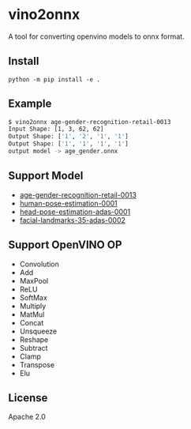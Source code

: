 # vino2onnx
A tool for converting openvino models to onnx format.

## Install

```
python -m pip install -e .
```

## Example

```bash
$ vino2onnx age-gender-recognition-retail-0013
Input Shape: [1, 3, 62, 62]
Output Shape: ['1', '2', '1', '1']
Output Shape: ['1', '1', '1', '1']
output model -> age_gender.onnx
```

## Support Model

* [age-gender-recognition-retail-0013](https://github.com/openvinotoolkit/open_model_zoo/tree/master/models/intel/age-gender-recognition-retail-0013)
* [human-pose-estimation-0001](https://github.com/openvinotoolkit/open_model_zoo/tree/master/models/intel/human-pose-estimation-0001)
* [head-pose-estimation-adas-0001](https://github.com/openvinotoolkit/open_model_zoo/tree/master/models/intel/head-pose-estimation-adas-0001)
* [facial-landmarks-35-adas-0002](https://github.com/openvinotoolkit/open_model_zoo/tree/master/models/intel/facial-landmarks-35-adas-0002)

## Support OpenVINO OP

* Convolution
* Add
* MaxPool
* ReLU
* SoftMax
* Multiply
* MatMul
* Concat
* Unsqueeze
* Reshape
* Subtract
* Clamp
* Transpose
* Elu

## License
Apache 2.0
